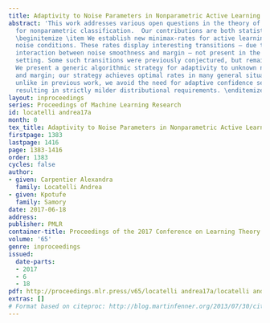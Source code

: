 ```yaml
---
title: Adaptivity to Noise Parameters in Nonparametric Active Learning
abstract: 'This work addresses various open questions in the theory of active learning
  for nonparametric classification.  Our contributions are both statistical and algorithmic:
  \beginitemize \item We establish new minimax-rates for active learning under common
  noise conditions. These rates display interesting transitions – due to the
  interaction between noise smoothness and margin – not present in the passive
  setting. Some such transitions were previously conjectured, but remained unconfirmed.  \item
  We present a generic algorithmic strategy for adaptivity to unknown noise smoothness
  and margin; our strategy achieves optimal rates in many general situations; furthermore,
  unlike in previous work, we avoid the need for adaptive confidence sets,
  resulting in strictly milder distributional requirements. \enditemize'
layout: inproceedings
series: Proceedings of Machine Learning Research
id: locatelli andrea17a
month: 0
tex_title: Adaptivity to Noise Parameters in Nonparametric Active Learning
firstpage: 1383
lastpage: 1416
page: 1383-1416
order: 1383
cycles: false
author:
- given: Carpentier Alexandra
  family: Locatelli Andrea
- given: Kpotufe
  family: Samory
date: 2017-06-18
address: 
publisher: PMLR
container-title: Proceedings of the 2017 Conference on Learning Theory
volume: '65'
genre: inproceedings
issued:
  date-parts:
  - 2017
  - 6
  - 18
pdf: http://proceedings.mlr.press/v65/locatelli andrea17a/locatelli andrea17a.pdf
extras: []
# Format based on citeproc: http://blog.martinfenner.org/2013/07/30/citeproc-yaml-for-bibliographies/
---
```

